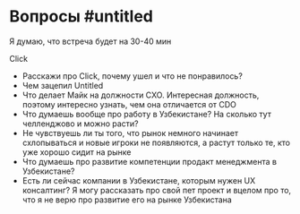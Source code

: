 # Вопросы #untitled 
Я думаю, что встреча будет на 30-40 мин

Click
- Расскажи про Click, почему ушел и что не понравилось?
- Чем зацепил Untitled
- Что делает Майк на должности CXO. Интересная должность, поэтому интересно узнать, чем она отличается от CDO
- Что думаешь вообще про работу в Узбекистане? На сколько тут челленджово и можно расти? 
- Не чувствуешь ли ты того, что рынок немного начинает схлопываться и новые игроки не появляются, а растут только те, кто уже хорошо сидит на рынке
- Что думаешь про развитие компетенции продакт менеджмента в Узбекистане?
- Есть ли сейчас компании в Узбекистане, которым нужен UX консалтинг? Я могу рассказать про свой пет проект и вцелом про то, что я не верю про развитие его на рынке Узбекистана
